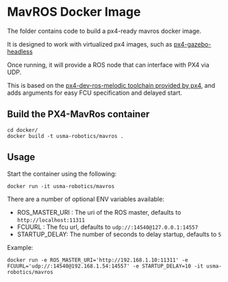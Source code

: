 # MavROS Docker Image

The folder contains code to build a px4-ready mavros docker image.

It is designed to work with virtualized px4 images, such as [px4-gazebo-headless](https://github.com/JonasVautherin/px4-gazebo-headless)

Once running, it will provide a ROS node that can interface with PX4 via UDP.

This is based on the [px4-dev-ros-melodic toolchain provided by px4](https://hub.docker.com/r/px4io/px4-dev-ros-melodic), and adds arguments for easy FCU specification and delayed start.
 
## Build the PX4-MavRos container

```
cd docker/
docker build -t usma-robotics/mavros .
```

## Usage

Start the container using the following:

```
docker run -it usma-robotics/mavros 
```

There are a number of optional ENV variables available:

   * ROS_MASTER_URI :  The uri of the ROS master, defaults to `http://localhost:11311`
   * FCUURL : The fcu url, defaults to `udp://:14540@127.0.0.1:14557`
   * STARTUP_DELAY: The number of seconds to delay startup, defaults to `5`

Example:

```
docker run -e ROS_MASTER_URI='http://192.168.1.10:11311' -e FCUURL='udp://:14540@192.168.1.54:14557' -e STARTUP_DELAY=10 -it usma-robotics/mavros 
```


